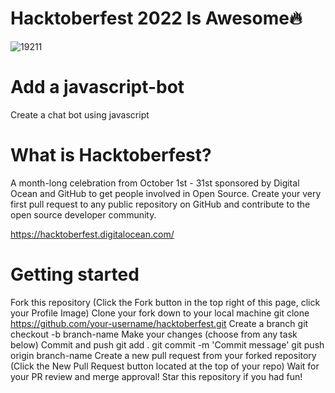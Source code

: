 
# Hacktoberfest 2022 Is Awesome🔥

![19211](https://user-images.githubusercontent.com/115480468/195635237-0f4d1b0e-248b-4d60-87f9-df7ec1b8e737.png)


# Add a javascript-bot
Create a chat bot using javascript



# What is Hacktoberfest?
A month-long celebration from October 1st - 31st sponsored by Digital Ocean and GitHub to get people involved in Open Source. Create your very first pull request to any public repository on GitHub and contribute to the open source developer community.

https://hacktoberfest.digitalocean.com/

# Getting started
Fork this repository (Click the Fork button in the top right of this page, click your Profile Image)
Clone your fork down to your local machine
git clone https://github.com/your-username/hacktoberfest.git
Create a branch
git checkout -b branch-name
Make your changes (choose from any task below)
Commit and push
git add .
git commit -m 'Commit message'
git push origin branch-name
Create a new pull request from your forked repository (Click the New Pull Request button located at the top of your repo)
Wait for your PR review and merge approval!
Star this repository if you had fun!


